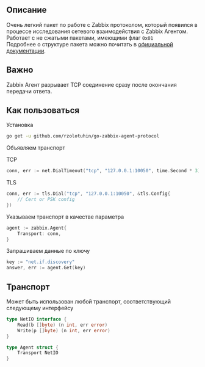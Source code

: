 ## Описание
Очень легкий пакет по работе с Zabbix протоколом, который появился в процессе исследования сетевого взаимодействия с Zabbix Агентом.<br>
Работает с не сжатыми пакетами, имеющими флаг `0x01`<br>
Подробнее о структуре пакета можно почитать в [официальной документации](https://www.zabbix.com/documentation/current/en/manual/appendix/protocols/header_datalen).

## Важно
Zabbix Агент разрывает TCP соединение сразу после окончания передачи ответа.

## Как пользоваться
Установка
```bash
go get -u github.com/rzolotuhin/go-zabbix-agent-protocol
```

Объявляем транспорт


TCP
```go
conn, err := net.DialTimeout("tcp", "127.0.0.1:10050", time.Second * 3)
```

TLS
```go
conn, err := tls.Dial("tcp", "127.0.0.1:10050", &tls.Config{
    // Cert or PSK config
})
```

Указываем транспорт в качестве параметра
```go
agent := zabbix.Agent{
    Transport: conn,
}
```

Запрашиваем данные по ключу
```go
key := "net.if.discovery"
answer, err := agent.Get(key)
```

## Транспорт
Может быть использован любой транспорт, соответствующий следующему интерфейсу
```go
type NetIO interface {
	Read(b []byte) (n int, err error)
	Write(p []byte) (n int, err error)
}

type Agent struct {
	Transport NetIO
}
```
